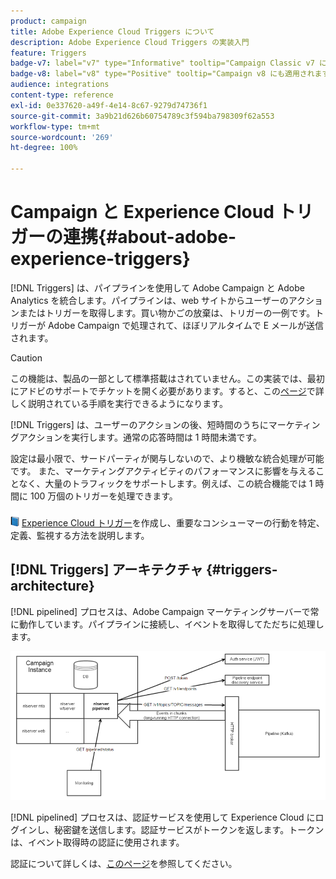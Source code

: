 ```yaml
---
product: campaign
title: Adobe Experience Cloud Triggers について
description: Adobe Experience Cloud Triggers の実装入門
feature: Triggers
badge-v7: label="v7" type="Informative" tooltip="Campaign Classic v7 に適用されます"
badge-v8: label="v8" type="Positive" tooltip="Campaign v8 にも適用されます"
audience: integrations
content-type: reference
exl-id: 0e337620-a49f-4e14-8c67-9279d74736f1
source-git-commit: 3a9b21d626b60754789c3f594ba798309f62a553
workflow-type: tm+mt
source-wordcount: '269'
ht-degree: 100%

---
```


# Campaign と Experience Cloud トリガーの連携{#about-adobe-experience-triggers}

[!DNL Triggers] は、パイプラインを使用して Adobe Campaign と Adobe Analytics を統合します。パイプラインは、web サイトからユーザーのアクションまたはトリガーを取得します。買い物かごの放棄は、トリガーの一例です。トリガーが Adobe Campaign で処理されて、ほぼリアルタイムで E メールが送信されます。

>[!CAUTION]
>
>この機能は、製品の一部として標準搭載はされていません。この実装では、最初にアドビのサポートでチケットを開く必要があります。すると、この[ページ](../../integrations/using/configuring-pipeline.md#prerequisites)で詳しく説明されている手順を実行できるようになります。

[!DNL Triggers] は、ユーザーのアクションの後、短時間のうちにマーケティングアクションを実行します。通常の応答時間は 1 時間未満です。

設定は最小限で、サードパーティが関与しないので、より機敏な統合処理が可能です。
また、マーケティングアクティビティのパフォーマンスに影響を与えることなく、大量のトラフィックをサポートします。例えば、この統合機能では 1 時間に 100 万個のトリガーを処理できます。

![](assets/do-not-localize/book.png) [Experience Cloud トリガー](https://experienceleague.adobe.com/docs/experience-cloud/triggers/create.html?lang=ja)を作成し、重要なコンシューマーの行動を特定、定義、監視する方法を説明します。

## [!DNL Triggers] アーキテクチャ {#triggers-architecture}

[!DNL pipelined] プロセスは、Adobe Campaign マーケティングサーバーで常に動作しています。パイプラインに接続し、イベントを取得してただちに処理します。

![](assets/triggers_2.png)

[!DNL pipelined] プロセスは、認証サービスを使用して Experience Cloud にログインし、秘密鍵を送信します。認証サービスがトークンを返します。トークンは、イベント取得時の認証に使用されます。

認証について詳しくは、[このページ](../../integrations/using/configuring-adobe-io.md)を参照してください。
